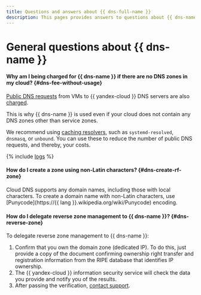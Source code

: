 ```yaml
---
title: Questions and answers about {{ dns-full-name }}
description: This pages provides answers to questions about {{ dns-name }}.
---
```


# General questions about {{ dns-name }}

#### Why am I being charged for {{ dns-name }} if there are no DNS zones in my cloud? {#dns-fee-without-usage}

[Public DNS requests](../concepts/dns-zone.md#public-zones) from VMs to {{ yandex-cloud }} DNS servers are also [charged](../pricing.md#public-dns-requests).

This is why {{ dns-name }} is used even if your cloud does not contain any DNS zones other than service zones.

We recommend using [caching resolvers](../tutorials/local-dns-cache.md), such as `systemd-resolved`, `dnsmasq`, or `unbound`. You can use these to reduce the number of public DNS requests, and thereby, your costs.

{% include [logs](../../_qa/logs.md) %}


#### How do I create a zone using non-Latin characters? {#dns-create-rf-zone}

Cloud DNS supports any domain names, including those with local characters. To create a domain name with non-Latin characters, use [Punycode](https://{{ lang }}.wikipedia.org/wiki/Punycode) encoding.

#### How do I delegate reverse zone management to {{ dns-name }}? {#dns-reverse-zone}

To delegate reverse zone management to {{ dns-name }}:

1. Confirm that you own the domain zone (dedicated IP). To do this, just provide a copy of the document confirming ownership right transfer and registration information from the RIPE database that identifies IP ownership.
1. The {{ yandex-cloud }} information security service will check the data you provide and notify you of the results.
1. After passing the verification, [contact support](../../support/overview.md).